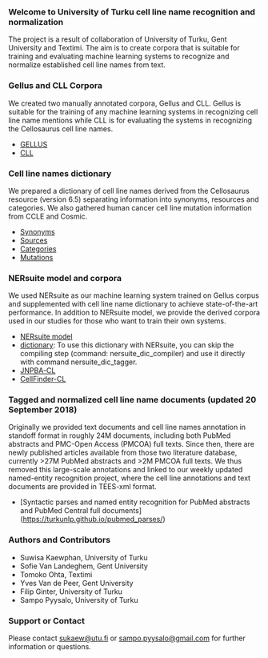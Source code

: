 ### Welcome to University of Turku cell line name recognition and normalization
The project is a result of collaboration of University of Turku, Gent University and Textimi. The aim is to create corpora that is suitable for training and evaluating machine learning systems to recognize and normalize established cell line names from text. 

### Gellus and CLL Corpora
We created two manually annotated corpora, Gellus and CLL. Gellus is suitable for the training of any machine learning systems in recognizing cell line name mentions while CLL is for evaluating the systems in recognizing the Cellosaurus cell line names.

* [GELLUS](http://bionlp-www.utu.fi/cell-lines/Gellus_corpus.tar.gz)
* [CLL](http://bionlp-www.utu.fi/cell-lines/CLL_corpus.tar.gz)

### Cell line names dictionary
We prepared a dictionary of cell line names derived from the Cellosaurus resource (version 6.5) separating information into synonyms, resources and categories. We also gathered human cancer cell line mutation information from CCLE and Cosmic.

* [Synonyms](http://bionlp-www.utu.fi/cell-lines/cell_line_dictionary_synonyms.tab)
* [Sources](http://bionlp-www.utu.fi/cell-lines/cell_line_dictionary_resources.tab)
* [Categories](http://bionlp-www.utu.fi/cell-lines/cell_line_dictionary_categories.tab)
* [Mutations](http://bionlp-www.utu.fi/cell-lines/cell_line_dictionary_mutations.tab)

### NERsuite model and corpora
We used NERsuite as our machine learning system trained on Gellus corpus and supplemented with cell line name dictionary to achieve state-of-the-art performance. In addition to NERsuite model, we provide the derived corpora used in our studies for those who want to train their own systems.

* [NERsuite model](http://bionlp-www.utu.fi/cell-lines/NERsuite_Gellus_Cellosaurus.m)
* [dictionary](http://bionlp-www.utu.fi/cell-lines/cell_line_dictionary.db): To use this dictionary with NERsuite, you can skip the compiling step (command: nersuite_dic_compiler) and use it directly with command nersuite_dic_tagger.
* [JNPBA-CL](http://bionlp-www.utu.fi/cell-lines/JNLPBA-CL_corpus/)
* [CellFinder-CL](http://bionlp-www.utu.fi/cell-lines/CellFinder-CL_corpus/)
  
### Tagged and normalized cell line name documents (updated 20 September 2018)
Originally we provided text documents and cell line names annotation in standoff format in roughly 24M documents, including both PubMed abstracts and PMC-Open Access (PMCOA) full texts. Since then, there are newly published articles available from those two literature database, currently >27M PubMed abstracts and >2M PMCOA full texts. We thus removed this large-scale annotations and linked to our weekly updated named-entity recognition project, where the cell line annotations and text documents are provided in TEES-xml format.

* [Syntactic parses and named entity recognition for PubMed abstracts and PubMed Central full documents] (https://turkunlp.github.io/pubmed_parses/)

### Authors and Contributors
* Suwisa Kaewphan, University of Turku
* Sofie Van Landeghem, Gent University
* Tomoko Ohta, Textimi
* Yves Van de Peer, Gent University
* Filip Ginter, University of Turku
* Sampo Pyysalo, University of Turku 

### Support or Contact
Please contact sukaew@utu.fi or sampo.pyysalo@gmail.com for further information or questions.
